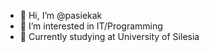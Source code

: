 - 👋 Hi, I’m @pasiekak
- 👀 I’m interested in IT/Programming
- 🌱 Currently studying at University of Silesia

<!---
pasiekak/pasiekak is a ✨ special ✨ repository because its `README.md` (this file) appears on your GitHub profile.
You can click the Preview link to take a look at your changes.
--->
